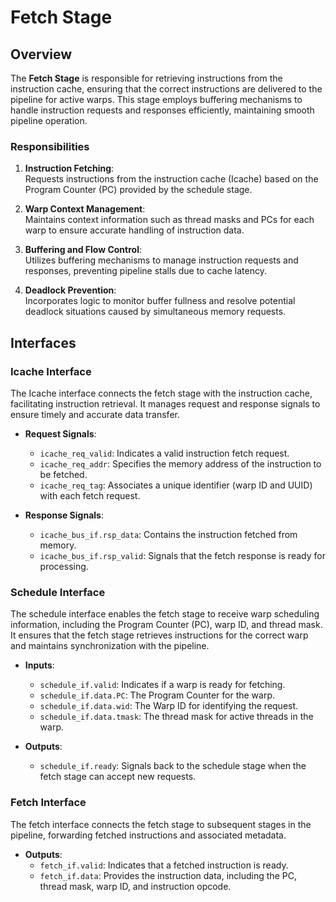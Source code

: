 # Fetch Stage

## Overview

The **Fetch Stage** is responsible for retrieving instructions from the instruction cache, ensuring that the correct instructions are delivered to the pipeline for active warps. This stage employs buffering mechanisms to handle instruction requests and responses efficiently, maintaining smooth pipeline operation.

### Responsibilities

1. **Instruction Fetching**:  
   Requests instructions from the instruction cache (Icache) based on the Program Counter (PC) provided by the schedule stage.

2. **Warp Context Management**:  
   Maintains context information such as thread masks and PCs for each warp to ensure accurate handling of instruction data.

3. **Buffering and Flow Control**:  
   Utilizes buffering mechanisms to manage instruction requests and responses, preventing pipeline stalls due to cache latency.

4. **Deadlock Prevention**:  
   Incorporates logic to monitor buffer fullness and resolve potential deadlock situations caused by simultaneous memory requests.

## Interfaces

### Icache Interface

The Icache interface connects the fetch stage with the instruction cache, facilitating instruction retrieval. It manages request and response signals to ensure timely and accurate data transfer.

- **Request Signals**:  
  - `icache_req_valid`: Indicates a valid instruction fetch request.
  - `icache_req_addr`: Specifies the memory address of the instruction to be fetched.
  - `icache_req_tag`: Associates a unique identifier (warp ID and UUID) with each fetch request.

- **Response Signals**:  
  - `icache_bus_if.rsp_data`: Contains the instruction fetched from memory.
  - `icache_bus_if.rsp_valid`: Signals that the fetch response is ready for processing.

### Schedule Interface

The schedule interface enables the fetch stage to receive warp scheduling information, including the Program Counter (PC), warp ID, and thread mask. It ensures that the fetch stage retrieves instructions for the correct warp and maintains synchronization with the pipeline.

- **Inputs**:  
  - `schedule_if.valid`: Indicates if a warp is ready for fetching.  
  - `schedule_if.data.PC`: The Program Counter for the warp.  
  - `schedule_if.data.wid`: The Warp ID for identifying the request.  
  - `schedule_if.data.tmask`: The thread mask for active threads in the warp.

- **Outputs**:  
  - `schedule_if.ready`: Signals back to the schedule stage when the fetch stage can accept new requests.

### Fetch Interface

The fetch interface connects the fetch stage to subsequent stages in the pipeline, forwarding fetched instructions and associated metadata.

- **Outputs**:  
  - `fetch_if.valid`: Indicates that a fetched instruction is ready.  
  - `fetch_if.data`: Provides the instruction data, including the PC, thread mask, warp ID, and instruction opcode.

